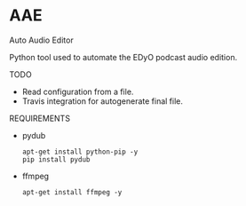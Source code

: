# AAE
Auto Audio Editor

Python tool used to automate the EDyO podcast audio edition.

TODO

* Read configuration from a file.
* Travis integration for autogenerate final file.

REQUIREMENTS

* pydub
    ```
    apt-get install python-pip -y
    pip install pydub
    ```
* ffmpeg
  ```
  apt-get install ffmpeg -y
  ```
